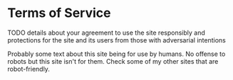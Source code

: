 # Terms of Service

TODO details about your agreement to use the site responsibly and protections for the site and its users from those with adversarial intentions

Probably some text about this site being for use by humans.  No offense to robots but this site isn't for them.  Check some of my other sites that are robot-friendly.
